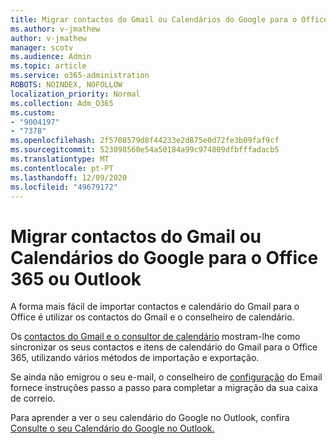 ```yaml
---
title: Migrar contactos do Gmail ou Calendários do Google para o Office 365 ou Outlook
ms.author: v-jmathew
author: v-jmathew
manager: scotv
ms.audience: Admin
ms.topic: article
ms.service: o365-administration
ROBOTS: NOINDEX, NOFOLLOW
localization_priority: Normal
ms.collection: Adm_O365
ms.custom:
- "9004197"
- "7378"
ms.openlocfilehash: 2f5708579d8f44233e2d875e0d72fe3b09faf9cf
ms.sourcegitcommit: 523098560e54a50184a99c974809dfbfffadacb5
ms.translationtype: MT
ms.contentlocale: pt-PT
ms.lasthandoff: 12/09/2020
ms.locfileid: "49679172"
---
```

# <a name="migrate-gmail-contacts-or-google-calendars-to-office-365-or-outlook"></a>Migrar contactos do Gmail ou Calendários do Google para o Office 365 ou Outlook

A forma mais fácil de importar contactos e calendário do Gmail para o Office é utilizar os contactos do Gmail e o conselheiro de calendário.

Os [contactos do Gmail e o consultor de calendário](https://go.microsoft.com/fwlink/?linkid=2134386) mostram-lhe como sincronizar os seus contactos e itens de calendário do Gmail para o Office 365, utilizando vários métodos de importação e exportação.

Se ainda não emigrou o seu e-mail, o conselheiro de [configuração](https://go.microsoft.com/fwlink/?linkid=2133951) do Email fornece instruções passo a passo para completar a migração da sua caixa de correio.

Para aprender a ver o seu calendário do Google no Outlook, confira [Consulte o seu Calendário do Google no Outlook.](https://go.microsoft.com/fwlink/?linkid=2083939)
